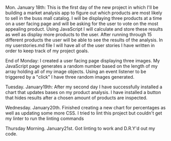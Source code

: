 
Mon. January 18th: This is the first day of the new project in which I'll be building a market analysis app to figure out which products are most likely to sell in the buss mall catalog.  I will be displaying three products at a time on a user facing page and will be asking for the user to vote on the most appealing product.  Using JavaScript I will calculate and store these results as well as display more products to the user.  After running through 15 different products the user will be able to see the results of the analysis.  In my userstories.md file I will have all of the user stories I have written in order to keep track of my project goals.  

End of Monday: I created a user facing page displaying three images.  My JavaScript page generates a random number based on the length of my array holding all of my image objects.  Using an event listener to be triggered by a "click" I have three random images generated.  


Tuesday. January19th: After my second day I have successfully installed a chart that updates bases on my product analysis.  I have installed a button that hides results after a chosen amount of products are inspected.

Wednesday. January20th. Finished creating a new chart for percentages as well as updating some more CSS.  I tried to lint this project but couldn't get my linter to run the linting commands

Thursday Morning. January21st.  Got linting to work and D.R.Y'd out my code.
